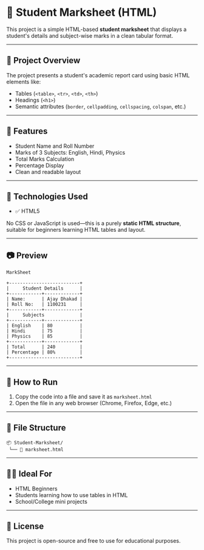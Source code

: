 # 📄 Student Marksheet (HTML)

This project is a simple HTML-based **student marksheet** that displays a student's details and subject-wise marks in a clean tabular format.

---

## 📌 Project Overview

The project presents a student's academic report card using basic HTML elements like:

- Tables (`<table>`, `<tr>`, `<td>`, `<th>`)
- Headings (`<h1>`)
- Semantic attributes (`border`, `cellpadding`, `cellspacing`, `colspan`, etc.)

---

## 🧾 Features

- Student Name and Roll Number
- Marks of 3 Subjects: English, Hindi, Physics
- Total Marks Calculation
- Percentage Display
- Clean and readable layout

---

## 🔧 Technologies Used

- ✅ HTML5

No CSS or JavaScript is used—this is a purely **static HTML structure**, suitable for beginners learning HTML tables and layout.

---

## 📷 Preview

```
MarkSheet

+--------------------------+
|     Student Details      |
+------------+-------------+
| Name:      | Ajay Dhakad |
| Roll No:   | 1100231     |
+------------+-------------+
|     Subjects             |
+------------+-------------+
| English    | 80          |
| Hindi      | 75          |
| Physics    | 85          |
+------------+-------------+
| Total      | 240         |
| Percentage | 80%         |
+--------------------------+
```

---

## 🚀 How to Run

1. Copy the code into a file and save it as `marksheet.html`
2. Open the file in any web browser (Chrome, Firefox, Edge, etc.)

---

## 📁 File Structure

```
📦 Student-Marksheet/
 └── 📄 marksheet.html
```

---

## 👨‍🎓 Ideal For

- HTML Beginners
- Students learning how to use tables in HTML
- School/College mini projects

---

## 📜 License

This project is open-source and free to use for educational purposes.
